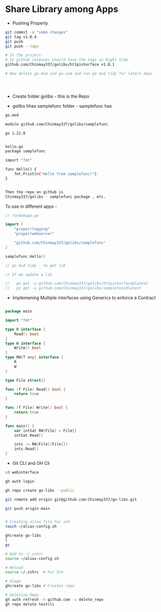 # Share Library among Apps

- Pushing Properly

```bash
git commit -m "some changes"
git tag v1.0.4
git push
git push --tags

# In the project-
# In github releases should have the tags on Right Side
github.com/Chinmay337/golibs/httpinterface v1.0.1

# Now delete go.mod and go.sum and run go mod tidy for latest deps





```

- Create folder golibs - this is the Repo

- golibs hhas samplefunc folder - samplefunc has

```bash
go.mod

module github.com/Chinmay337/golibs/samplefunc

go 1.21.0


hello.go
package samplefunc

import "fmt"

func Hello() {
	fmt.Println("Hello from samplefunc!")
}


Then the repo on github is
Chinmay337/golibs - samplefunc package , etc.


```

To use in different apps -

```go
// randomapp.go

import (
	"proper/logging"
	"proper/webserver"

	"github.com/Chinmay337/golibs/samplefunc"
)

samplefunc.Hello()

// go mod tidy - to get lib

// If we update a lib

//   go get -u github.com/Chinmay337/golibs/httpinterface@latest
//   go get -u github.com/Chinmay337/golibs/samplefunc@latest
```

- Implemening Multiple interfaces using Generics to enforce a Contract

```go

package main

import "fmt"

type R interface {
	Read() bool
}
type W interface {
	Write() bool
}
type RW[T any] interface {
	R
	W
}

type File struct{}

func (f File) Read() bool {
	return true
}

func (f File) Write() bool {
	return true
}

func main() {
	var intSat RW[File] = File{}
	intSat.Read()

	ints := RW[File](File{})
	ints.Read()
}


```

- Git CLI and GH Cli

```bash
cd webinterface

gh auth login

gh repo create go-libs --public

git remote add origin git@github.com:Chinmay337/go-libs.git

git push origin main


# Creating alias file for zsh
touch ~/alias-config.sh

ghcreate go-libs
l
gs

# Add to ~/.zshrc
source ~/alias-config.sh

# Reload
source ~/.zshrc  # For Zsh

# Usage
ghcreate go-libs # Creates repo

# Deleting Repo
gh auth refresh -h github.com -s delete_repo
gh repo delete testcli
```
